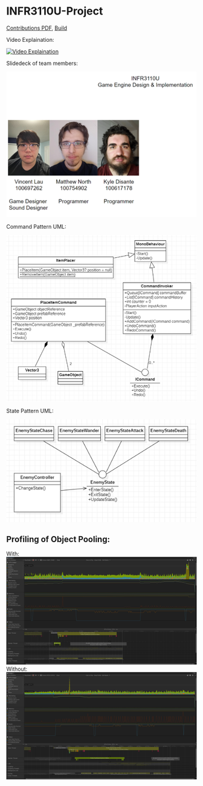 # INFR3110U-Project

[Contributions PDF](Information/Contributions_Appendix.pdf),
[Build](INFR3110U-Project.zip)

Video Explaination:

[![Video Explaination](http://img.youtube.com/vi/30ci0zeTQPg/0.jpg)](http://www.youtube.com/watch?v=30ci0zeTQPg "INFR3110U: Group Assignment 1")

Slidedeck of team members:

![Slidedeck](Information/TeamMembers.png)

Command Pattern UML:

![Command Pattern UML](Information/CommandPattern.png)

State Pattern UML:

![State Pattern UML](Information/StatePatternUML.png)

Profiling of Object Pooling:
-----
With:
![With Object Pooling](Information/ProfilerWithPooling.png)
Without:
![Without Object Pooling](Information/ProfilerWithoutPooling.png)
